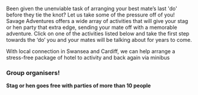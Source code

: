 
Been given the unenviable task of arranging your best mate’s last 'do' before they tie the knot? Let us take some
of the pressure off of you! Savage Adventures offers a wide array of activities that will give your stag or hen
party that extra edge, sending your mate off with a memorable adventure. Click on one of the activities listed
below and take the first step towards the ‘do’ you and your mates will be talking about for years to come.

With local connection in Swansea and Cardiff, we can help arrange a stress-free package of hotel to activity and
back again via minibus

### Group organisers!
**Stag or hen goes free with parties of more than 10 people**

